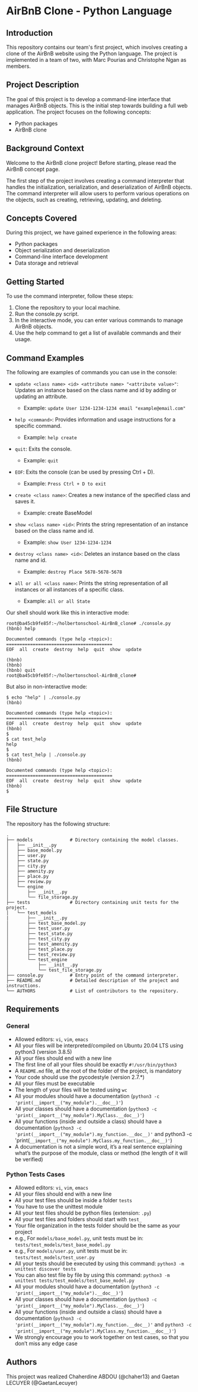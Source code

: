 # AirBnB Clone - Python Language

## Introduction
This repository contains our team's first project, which involves creating a clone of the AirBnB website using the Python language. The project is implemented in a team of two, with Marc Pourias and Christophe Ngan as members.

## Project Description
The goal of this project is to develop a command-line interface that manages AirBnB objects. This is the initial step towards building a full web application. The project focuses on the following concepts:

* Python packages
* AirBnB clone

## Background Context
Welcome to the AirBnB clone project! Before starting, please read the AirBnB concept page.

The first step of the project involves creating a command interpreter that handles the initialization, serialization, and deserialization of AirBnB objects. The command interpreter will allow users to perform various operations on the objects, such as creating, retrieving, updating, and deleting.

## Concepts Covered
During this project, we have gained experience in the following areas:

* Python packages
* Object serialization and deserialization
* Command-line interface development
* Data storage and retrieval

## Getting Started
To use the command interpreter, follow these steps:

1. Clone the repository to your local machine.
2. Run the console.py script.
3. In the interactive mode, you can enter various commands to manage AirBnB objects.
4. Use the help command to get a list of available commands and their usage.

## Command Examples
The following are examples of commands you can use in the console:

* `update <class name> <id> <attribute name> "<attribute value>"`: Updates an instance based on the class name and id by adding or updating an attribute.
    - Example: `update User 1234-1234-1234 email "example@email.com"`

* `help <command>`: Provides information and usage instructions for a specific command.
    - Example: `help create`

* `quit`: Exits the console.
    - Example: `quit`

* `EOF`: Exits the console (can be used by pressing Ctrl + D).
    - Example: `Press Ctrl + D to exit`

* `create <class name>`: Creates a new instance of the specified class and saves it.
    - Example: create BaseModel

* `show <class name> <id>`: Prints the string representation of an instance based on the class name and id.
    - Example: `show User 1234-1234-1234`

* `destroy <class name> <id>`: Deletes an instance based on the class name and id.
    - Example: `destroy Place 5678-5678-5678`

* `all or all <class name>`: Prints the string representation of all instances or all instances of a specific class.
    - Example: `all or all State`

Our shell should work like this in interactive mode:
```
root@ba45cb9fe85f:~/holbertonschool-AirBnB_clone# ./console.py
(hbnb) help

Documented commands (type help <topic>):
========================================
EOF  all  create  destroy  help  quit  show  update

(hbnb)
(hbnb)
(hbnb) quit
root@ba45cb9fe85f:~/holbertonschool-AirBnB_clone#
```
But also in non-interactive mode:
```
$ echo "help" | ./console.py
(hbnb)

Documented commands (type help <topic>):
========================================
EOF  all  create  destroy  help  quit  show  update
(hbnb)
$
$ cat test_help
help
$
$ cat test_help | ./console.py
(hbnb)

Documented commands (type help <topic>):
========================================
EOF  all  create  destroy  help  quit  show  update
(hbnb)
$
```

## File Structure
The repository has the following structure:

```
.
├── models              # Directory containing the model classes.
│   ├── __init__.py
│   ├── base_model.py
│   ├── user.py
│   ├── state.py
│   ├── city.py
│   ├── amenity.py
│   ├── place.py
│   ├── review.py
│   └── engine
│       ├── __init__.py
│       └── file_storage.py
├── tests               # Directory containing unit tests for the project.
│   └── test_models
|       ├── __init__.py
│       ├── test_base_model.py
│       ├── test_user.py
│       ├── test_state.py
│       ├── test_city.py
│       ├── test_amenity.py
│       ├── test_place.py
│       ├── test_review.py
│       └── test_engine
│           ├── __init__.py
│           └── test_file_storage.py
├── console.py          # Entry point of the command interpreter.
├── README.md           # Detailed description of the project and instructions.
└── AUTHORS             # List of contributors to the repository.
```

## Requirements
### General
* Allowed editors: `vi`, `vim`, `emacs`
* All your files will be interpreted/compiled on Ubuntu 20.04 LTS using python3 (version 3.8.5)
* All your files should end with a new line
* The first line of all your files should be exactly `#!/usr/bin/python3`
* A `README.md` file, at the root of the folder of the project, is mandatory
* Your code should use the pycodestyle (version 2.7.*)
* All your files must be executable
* The length of your files will be tested using `wc`
* All your modules should have a documentation (`python3 -c 'print(__import__("my_module").__doc__)'`)
* All your classes should have a documentation (`python3 -c 'print(__import__("my_module").MyClass.__doc__)'`)
* All your functions (inside and outside a class) should have a documentation (`python3 -c 'print(__import__("my_module").my_function.__doc__)'` and python3 -c 'print(`__import__("my_module").MyClass.my_function.__doc__)'`)
* A documentation is not a simple word, it’s a real sentence explaining what’s the purpose of the module, class or method (the length of it will be verified)

### Python Tests Cases
* Allowed editors: `vi`, `vim`, `emacs`
* All your files should end with a new line
* All your test files should be inside a folder `tests`
* You have to use the unittest module
* All your test files should be python files (extension: `.py`)
* All your test files and folders should start with `test_`
* Your file organization in the tests folder should be the same as your project
* e.g., For `models/base_model.py`, unit tests must be in: `tests/test_models/test_base_model.py`
* e.g., For `models/user.py`, unit tests must be in: `tests/test_models/test_user.py`
* All your tests should be executed by using this command: `python3 -m unittest discover tests`
* You can also test file by file by using this command: `python3 -m unittest tests/test_models/test_base_model.py`
* All your modules should have a documentation (`python3 -c 'print(__import__("my_module").__doc__)'`)
* All your classes should have a documentation (`python3 -c 'print(__import__("my_module").MyClass.__doc__)'`)
* All your functions (inside and outside a class) should have a documentation (`python3 -c 'print(__import__("my_module").my_function.__doc__)'` and `python3 -c 'print(__import__("my_module").MyClass.my_function.__doc__)'`)
* We strongly encourage you to work together on test cases, so that you don’t miss any edge case

## Authors
This project was realized Chaherdine ABDOU (@chaher13) and Gaetan LECUYER (@GaetanLecuyer)